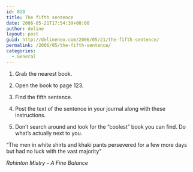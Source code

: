 ```yaml
---
id: 828
title: The fifth sentence
date: 2006-05-21T17:54:39+00:00
author: deline
layout: post
guid: http://delineneo.com/2006/05/21/the-fifth-sentence/
permalink: /2006/05/the-fifth-sentence/
categories:
  - General
---
```

1. Grab the nearest book.

2. Open the book to page 123.

3. Find the fifth sentence.

4. Post the text of the sentence in your journal along with these instructions.

5. Don’t search around and look for the “coolest” book you can find. Do what’s actually next to you.

&#8220;The men in white shirts and khaki pants persevered for a few more days but had no luck with the vast majority&#8221;

_Rohinton Mistry &#8211; A Fine Balance_
